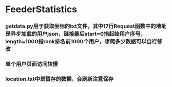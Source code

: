 # FeederStatistics
### getdata.py用于获取坐标的txt文件，其中17行Request函数中的地址是异步加载的用户json，链接最后start=0指起始用户序号，length=1000指rank排名前1000个用户，想爬多少数据可以自行修改
### 单个用户页面访问较慢
### location.txt中是暂存的数据，会刷新注意保存

